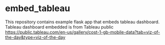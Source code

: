 # embed_tableau
This repository contains example flask app that embeds tableau dashboard.
Tableau dashboard embedded is from Tableau public https://public.tableau.com/en-us/gallery/cost-1-gb-mobile-data?tab=viz-of-the-day&type=viz-of-the-day
